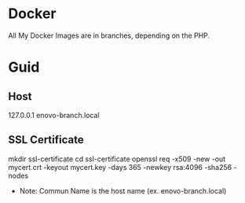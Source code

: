 # Docker

All My Docker Images are in branches, depending on the PHP.

# Guid

## Host

127.0.0.1 enovo-branch.local

## SSL Certificate

mkdir ssl-certificate
cd ssl-certificate
openssl req -x509 -new -out mycert.crt -keyout mycert.key -days 365 -newkey rsa:4096 -sha256 -nodes

- Note: Commun Name is the host name (ex. enovo-branch.local)
